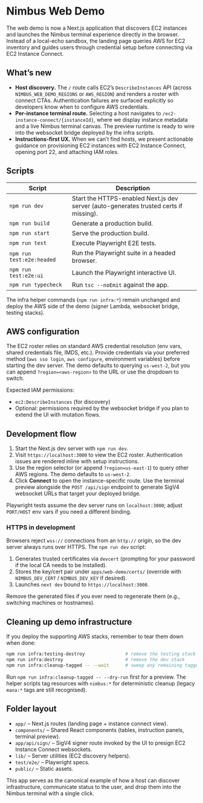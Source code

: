 # Nimbus Web Demo

The web demo is now a Next.js application that discovers EC2 instances and
launches the Nimbus terminal experience directly in the browser. Instead of a
local-echo sandbox, the landing page queries AWS for EC2 inventory and guides
users through credential setup before connecting via EC2 Instance Connect.

## What’s new

- **Host discovery.** The `/` route calls EC2’s `DescribeInstances` API (across
  `NIMBUS_WEB_DEMO_REGIONS` or `AWS_REGION`) and renders a roster with connect
  CTAs. Authentication failures are surfaced explicitly so developers know when
  to configure AWS credentials.
- **Per-instance terminal route.** Selecting a host navigates to
  `/ec2-instance-connect/{instanceId}`, where we display instance metadata and a
  live Nimbus terminal canvas. The preview runtime is ready to wire into the
  websocket bridge deployed by the infra scripts.
- **Instructions-first UX.** When we can’t find hosts, we present actionable
  guidance on provisioning EC2 instances with EC2 Instance Connect, opening port
  22, and attaching IAM roles.

## Scripts

| Script | Description |
| --- | --- |
| `npm run dev` | Start the HTTPS-enabled Next.js dev server (auto-generates trusted certs if missing). |
| `npm run build` | Generate a production build. |
| `npm run start` | Serve the production build. |
| `npm run test` | Execute Playwright E2E tests. |
| `npm run test:e2e:headed` | Run the Playwright suite in a headed browser. |
| `npm run test:e2e:ui` | Launch the Playwright interactive UI. |
| `npm run typecheck` | Run `tsc --noEmit` against the app. |

The infra helper commands (`npm run infra:*`) remain unchanged and deploy the
AWS side of the demo (signer Lambda, websocket bridge, testing stacks).

## AWS configuration

The EC2 roster relies on standard AWS credential resolution (env vars, shared
credentials file, IMDS, etc.). Provide credentials via your preferred method
(`aws sso login`, `aws configure`, environment variables) before starting the
dev server. The demo defaults to querying `us-west-2`, but you can append
`?region=<aws-region>` to the URL or use the dropdown to switch.

Expected IAM permissions:

- `ec2:DescribeInstances` (for discovery)
- Optional: permissions required by the websocket bridge if you plan to
  extend the UI with mutation flows.

## Development flow

1. Start the Next.js dev server with `npm run dev`.
2. Visit `https://localhost:3000` to view the EC2 roster. Authentication issues
   are rendered inline with setup instructions.
3. Use the region selector (or append `?region=us-east-1`) to query other AWS
   regions. The demo defaults to `us-west-2`.
4. Click **Connect** to open the instance-specific route. Use the terminal
   preview alongside the `POST /api/sign` endpoint to generate SigV4 websocket
   URLs that target your deployed bridge.

Playwright tests assume the dev server runs on `localhost:3000`; adjust
`PORT/HOST` env vars if you need a different binding.

### HTTPS in development

Browsers reject `wss://` connections from an `http://` origin, so the dev server
always runs over HTTPS. The `npm run dev` script:

1. Generates trusted certificates via `devcert` (prompting for your password if
   the local CA needs to be installed).
2. Stores the key/cert pair under `apps/web-demo/certs/` (override with
   `NIMBUS_DEV_CERT` / `NIMBUS_DEV_KEY` if desired).
3. Launches `next dev` bound to `https://localhost:3000`.

Remove the generated files if you ever need to regenerate them (e.g., switching
machines or hostnames).

## Cleaning up demo infrastructure

If you deploy the supporting AWS stacks, remember to tear them down when done:

```bash
npm run infra:testing-destroy               # remove the testing stack
npm run infra:destroy                       # remove the dev stack
npm run infra:cleanup-tagged -- --wait      # sweep any remaining tagged stacks
```

Run `npm run infra:cleanup-tagged -- --dry-run` first for a preview. The helper
scripts tag resources with `nimbus:*` for deterministic cleanup (legacy
`mana:*` tags are still recognised).

## Folder layout

- `app/` – Next.js routes (landing page + instance connect view).
- `components/` – Shared React components (tables, instruction panels, terminal preview).
- `app/api/sign/` – SigV4 signer route invoked by the UI to presign EC2 Instance Connect websockets.
- `lib/` – Server utilities (EC2 discovery helpers).
- `test/e2e/` – Playwright specs.
- `public/` – Static assets.

This app serves as the canonical example of how a host can discover infrastructure,
communicate status to the user, and drop them into the Nimbus terminal with a
single click.
